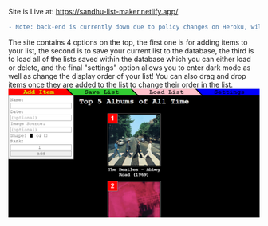 Site is Live at: https://sandhu-list-maker.netlify.app/ 
```diff 
- Note: back-end is currently down due to policy changes on Heroku, will update in the future!
```
The site contains 4 options on the top, the first one is for adding items to your list, the second is to save your current list to the database, the third is to load all of the lists saved within the database which you can either load or delete, and the final "settings" option allows you to enter dark mode as well as change the display order of your list! You can also drag and drop items once they are added to the list to change their order in the list.
<img src="https://github.com/Dav-Sandhu/List-Maker-Version-2/blob/main/public/screenshot.png?raw=true" alt="" />

